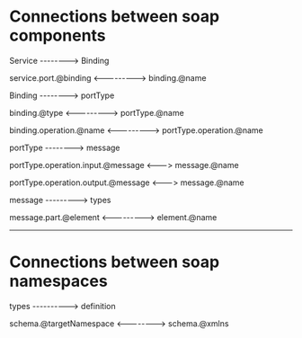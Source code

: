 # Connections between soap components


Service --------> Binding

service.port.@binding 		<---------> 	binding.@name

Binding --------> portType

binding.@type 				<---------> 	portType.@name

binding.operation.@name 	<--------->		portType.operation.@name

portType --------> message

portType.operation.input.@message 	<--->	message.@name

portType.operation.output.@message 	<--->	message.@name

message ---------> types

message.part.@element 		<--------->		element.@name

-------------------------------------------------------------------------

# Connections between soap namespaces

types ----------> definition

schema.@targetNamespace <--------> schema.@xmlns
